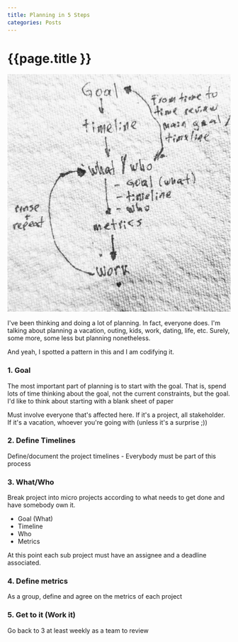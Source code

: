 ```yaml
---
title: Planning in 5 Steps
categories: Posts
---
```


# {{page.title }}

![planning](/assets/images/goal.jpg)

I've been thinking and doing a lot of planning. In fact, everyone does. I'm talking about planning a vacation, outing, kids, work, dating, life, etc. Surely, some more, some less but planning nonetheless.

And yeah, I spotted a pattern in this and I am codifying it.

### 1. Goal

The most important part of planning is to start with the goal. That is, spend lots of time thinking about the goal, not the current constraints, but the goal. I'd like to think about starting with a blank sheet of paper

Must involve everyone that's affected here. If it's a project, all stakeholder. If it's a vacation, whoever you're going with (unless it's a surprise ;))

### 2. Define Timelines

Define/document the project timelines - Everybody must be part of this process

### 3. What/Who

Break project into micro projects according to what needs to get done and have somebody own it.

* Goal (What)
* Timeline
* Who
* Metrics

At this point each sub project must have an assignee and a deadline associated.

### 4. Define metrics

As a group, define and agree on the metrics of each project


### 5. Get to it (Work it)

Go back to 3 at least weekly as a team to review

